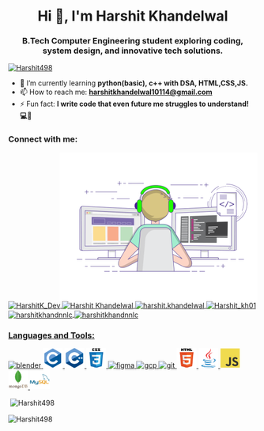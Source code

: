 <h1 align="center">Hi 👋, I'm Harshit Khandelwal</h1>
<h3 align="center">B.Tech Computer Engineering student exploring coding, system design, and innovative tech solutions.</h3>


<p align="left">
  <a href="https://github.com/Harshit498">
    <img src="https://github-profile-trophy.vercel.app/?username=Harshit498" alt="Harshit498" />
  </a>
</p>

- 🌱 I’m currently learning **python(basic), c++ with DSA, HTML,CSS,JS.**
- 📫 How to reach me: **[harshitkhandelwal10114@gmail.com](mailto:harshitkhandelwal10114@gmail.com)**
- ⚡ Fun fact: **I write code that even future me struggles to understand! 💻🤯**

<h3 align="left">Connect with me:</h3>
<img align="right" alt="coding" width="400" src="https://raw.githubusercontent.com/devSouvik/devSouvik/master/gif3.gif">
<p align="left">
  <a href="https://twitter.com/HarshitK_Dev" target="blank">
    <img align="center" src="https://raw.githubusercontent.com/rahuldkjain/github-profile-readme-generator/master/src/images/icons/Social/twitter.svg" alt="HarshitK_Dev" height="30" width="40" />
  </a>
  <a href="https://www.linkedin.com/in/harshit-khandelwal01/" target="blank">
    <img align="center" src="https://raw.githubusercontent.com/rahuldkjain/github-profile-readme-generator/master/src/images/icons/Social/linked-in-alt.svg" alt="Harshit Khandelwal" height="30" width="40" />
  </a>
  <a href="https://www.instagram.com/_harshit.khandelwal?igsh=MW91Nmp1N2F2NjUzOQ==" target="blank">
    <img align="center" src="https://raw.githubusercontent.com/rahuldkjain/github-profile-readme-generator/master/src/images/icons/Social/instagram.svg" alt="harshit.khandelwal" height="30" width="40" />
  </a>
  <a href="https://leetcode.com/u/Harshit_kh01/" target="blank">
    <img align="center" src="https://raw.githubusercontent.com/rahuldkjain/github-profile-readme-generator/master/src/images/icons/Social/leet-code.svg" alt="Harshit_kh01" height="30" width="40" />
  </a>
  <a href="https://www.geeksforgeeks.org/user/harshitkhandnnlc/" target="blank">
    <img align="center" src="https://raw.githubusercontent.com/rahuldkjain/github-profile-readme-generator/master/src/images/icons/Social/geeks-for-geeks.svg" alt="harshitkhandnnlc" height="30" width="40" />
  </a>

   <a href="https://www.naukri.com/code360/profile/fb0b1d3c-746a-4f3c-b0a7-cdc28408036a" target="blank">
    <img align="center" src="https://cdn-1.webcatalog.io/catalog/codestudio/codestudio-icon-filled-256.png?v=1714773969729.svg" alt="harshitkhandnnlc" height="30" width="40" />
     
  
</p>

<h3 align="left">Languages and Tools:</h3>

<p align="left">
  
  <a href="https://www.blender.org/" target="_blank" rel="noreferrer">
    <img src="https://download.blender.org/branding/community/blender_community_badge_white.svg" alt="blender" width="40" height="40"/>
  </a>
  <a href="https://www.cprogramming.com/" target="_blank" rel="noreferrer">
    <img src="https://raw.githubusercontent.com/devicons/devicon/master/icons/c/c-original.svg" alt="c" width="40" height="40"/>
  </a>
  <a href="https://www.w3schools.com/cpp/" target="_blank" rel="noreferrer">
    <img src="https://raw.githubusercontent.com/devicons/devicon/master/icons/cplusplus/cplusplus-original.svg" alt="cplusplus" width="40" height="40"/>
  </a>
  <a href="https://www.w3schools.com/css/" target="_blank" rel="noreferrer">
    <img src="https://raw.githubusercontent.com/devicons/devicon/master/icons/css3/css3-original-wordmark.svg" alt="css3" width="40" height="40"/>
  </a>
  <a href="https://www.figma.com/" target="_blank" rel="noreferrer">
    <img src="https://www.vectorlogo.zone/logos/figma/figma-icon.svg" alt="figma" width="40" height="40"/>
  </a>
 
  <a href="https://cloud.google.com" target="_blank" rel="noreferrer">
    <img src="https://www.vectorlogo.zone/logos/google_cloud/google_cloud-icon.svg" alt="gcp" width="40" height="40"/>
  </a>
  <a href="https://git-scm.com/" target="_blank" rel="noreferrer">
    <img src="https://www.vectorlogo.zone/logos/git-scm/git-scm-icon.svg" alt="git" width="40" height="40"/>
  </a>
  <a href="https://www.w3.org/html/" target="_blank" rel="noreferrer">
    <img src="https://raw.githubusercontent.com/devicons/devicon/master/icons/html5/html5-original-wordmark.svg" alt="html5" width="40" height="40"/>
  </a>
  <a href="https://www.java.com" target="_blank" rel="noreferrer">
    <img src="https://raw.githubusercontent.com/devicons/devicon/master/icons/java/java-original.svg" alt="java" width="40" height="40"/>
  </a>
  <a href="https://developer.mozilla.org/en-US/docs/Web/JavaScript" target="_blank" rel="noreferrer">
    <img src="https://raw.githubusercontent.com/devicons/devicon/master/icons/javascript/javascript-original.svg" alt="javascript" width="40" height="40"/>
  </a>
  
  <a href="https://www.mongodb.com/" target="_blank" rel="noreferrer">
    <img src="https://raw.githubusercontent.com/devicons/devicon/master/icons/mongodb/mongodb-original-wordmark.svg" alt="mongodb" width="40" height="40"/>
  </a>
  <a href="https://www.mysql.com/" target="_blank" rel="noreferrer">
    <img src="https://raw.githubusercontent.com/devicons/devicon/master/icons/mysql/mysql-original-wordmark.svg" alt="mysql" width="40" height="40"/>
  </a>
  
</p>

<p>&nbsp;<img align="center" src="https://github-readme-stats.vercel.app/api?username=Harshit498&show_icons=true&locale=en" alt="Harshit498" /></p>

<p><img align="center" src="https://github-readme-streak-stats.herokuapp.com/?user=Harshit498&" alt="Harshit498" /></p>

